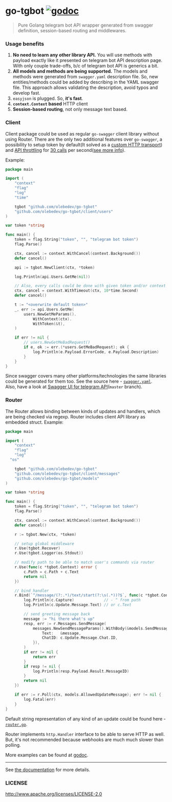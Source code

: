 # go-tgbot [![godoc](http://img.shields.io/badge/godoc-reference-blue.svg?style=flat)](https://godoc.org/github.com/olebedev/go-tgbot)

> Pure Golang telegram bot API wrapper generated from swagger definition, session-based routing and middlewares.

### Usage benefits

1. **No need to learn any other library API.** You will use methods with payload exactly like it presented on telegram bot API description page. With only couple trade-offs, b/c of telegram bot API is generics a bit.
2. **All models and methods are being supported.** The models and methods were generated from `swagger.yaml` description file. So, new entities/methods could be added by describing in the YAML swagger file. This approach allows validating the description, avoid typos and develop fast.
3. `easyjson` is plugged. So, **it's fast**.
4. **`context.Context` based** HTTP client
5. **Session-based routing**, not only message text based.

### Client

Client package could be used as regular `go-swagger` client library without using Router. There are the only two additional features over `go-swagger`, a possibility to setup token by default(It solved as a [custom HTTP transport](https://github.com/olebedev/go-tgbot/blob/master/client.go#L35-L42)) and [API throttling](https://github.com/olebedev/go-tgbot/blob/master/client.go#L22-L30) for [30 calls](https://github.com/olebedev/go-tgbot/blob/master/client.go#L46) per second([see more info](https://core.telegram.org/bots/faq#my-bot-is-hitting-limits-how-do-i-avoid-this)). 

Example:

```go
package main

import (
	"context"
	"flag"
	"log"
	"time"

	tgbot "github.com/olebedev/go-tgbot"
	"github.com/olebedev/go-tgbot/client/users"
)

var token *string

func main() {
	token = flag.String("token", "", "telegram bot token")
	flag.Parse()

	ctx, cancel := context.WithCancel(context.Background())
	defer cancel()

	api := tgbot.NewClient(ctx, *token)

	log.Println(api.Users.GetMe(nil))

	// Also, every calls could be done with given token and/or context
	ctx, cancel = context.WithTimeout(ctx, 10*time.Second)
	defer cancel()

	t := "<overwrite default token>"
	_, err := api.Users.GetMe(
		users.NewGetMeParams().
			WithContext(ctx).
			WithToken(&t),
	)

	if err != nil {
		// users.NewGetMeBadRequest()
		if e, ok := err.(*users.GetMeBadRequest); ok {
			log.Println(e.Payload.ErrorCode, e.Payload.Description)
		}
	}
}
```

Since swagger covers many other platforms/technologies the same libraries could be generated for them too. See the source here - [`swagger.yaml`](https://github.com/olebedev/go-tgbot/blob/master/swagger.yaml).  
Also, have a look at [Swagger UI for telegram API](http://petstore.swagger.io/?url=https://raw.githubusercontent.com/olebedev/go-tgbot/master/swagger.yaml#/)(`master` branch).

### Router

The Router allows binding between kinds of updates and handlers, which are being checked via regexp. Router includes client API library as embedded struct. Example:

```go
package main

import (
	"context"
	"flag"
	"log"
  "os"

	tgbot "github.com/olebedev/go-tgbot"
	"github.com/olebedev/go-tgbot/client/messages"
	"github.com/olebedev/go-tgbot/models"
)

var token *string

func main() {
	token = flag.String("token", "", "telegram bot token")
	flag.Parse()

	ctx, cancel := context.WithCancel(context.Background())
	defer cancel()

	r := tgbot.New(ctx, *token)

	// setup global middleware
	r.Use(tgbot.Recover)
	r.Use(tgbot.Logger(os.Stdout))

	// modify path to be able to match user's commands via router
	r.Use(func(c *tgbot.Context) error {
		c.Path = c.Path + c.Text
		return nil
	})

	// bind handler
	r.Bind(`^/message/(?:.*)/text/start(?:\s(.*))?$`, func(c *tgbot.Context) error {
		log.Println(c.Capture)             // - ^ from path
		log.Println(c.Update.Message.Text) // or c.Text

		// send greeting message back
		message := "hi there what's up"
		resp, err := r.Messages.SendMessage(
			messages.NewSendMessageParams().WithBody(&models.SendMessageBody{
				Text:   &message,
				ChatID: c.Update.Message.Chat.ID,
			}),
		)
		if err != nil {
			return err
		}
		if resp != nil {
			log.Println(resp.Payload.Result.MessageID)
		}
		return nil
	})

	if err := r.Poll(ctx, models.AllowedUpdateMessage); err != nil {
		log.Fatal(err)
	}
}
```

Default string representation of any kind of an update could be found here - [`router.go`](https://github.com/olebedev/go-tgbot/blob/master/router.go#L96-L226).

Router implements `http.Handler` interface to be able to serve HTTP as well. But, it's not recommended because webhooks are much much slower than polling.

More examples can be found at [godoc](https://godoc.org/github.com/olebedev/go-tgbot).

---

See [the documentation](https://godoc.org/github.com/olebedev/go-tgbot) for more details.

### LICENSE

http://www.apache.org/licenses/LICENSE-2.0
